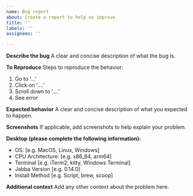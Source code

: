 ```yaml
---
name: Bug report
about: Create a report to help us improve
title: ''
labels: ''
assignees: ''

---
```


**Describe the bug**
A clear and concise description of what the bug is.

**To Reproduce**
Steps to reproduce the behavior:
1. Go to '...'
2. Click on '....'
3. Scroll down to '....'
4. See error

**Expected behavior**
A clear and concise description of what you expected to happen.

**Screenshots**
If applicable, add screenshots to help explain your problem.

**Desktop (please complete the following information):**
 - OS: [e.g. MacOS, Linux, Windows]
 - CPU Architecture: [e.g. x86_64, arm64]
 - Terminal [e.g. iTerm2, kitty, Windows Terminal]
 - Jabba Version [e.g. 0.14.0]
 - Install Method [e.g. Script, brew, scoop]


**Additional context**
Add any other context about the problem here.
